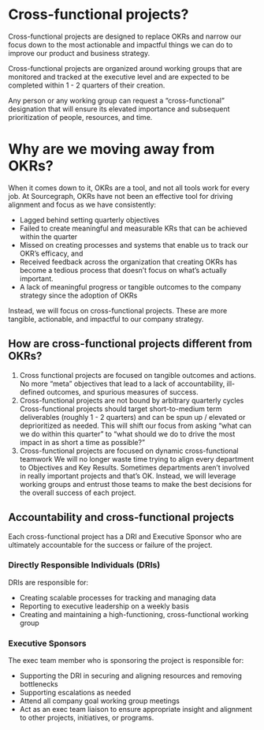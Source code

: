 # Cross-functional projects?
Cross-functional projects are designed to replace OKRs and narrow our focus down to the most actionable and impactful things we can do to improve our product and business strategy.

Cross-functional projects are organized around working groups that are monitored and tracked at the executive level and are expected to be completed within 1 - 2 quarters of their creation.

Any person or any working group can request a “cross-functional” designation that will ensure its elevated importance and subsequent prioritization of people, resources, and time. 

# Why are we moving away from OKRs?
When it comes down to it, OKRs are a tool, and not all tools work for every job. At Sourcegraph, OKRs have not been an effective tool for driving alignment and focus as we have consistently:
- Lagged behind setting quarterly objectives
- Failed to create meaningful and measurable KRs that can be achieved within the quarter
- Missed on creating processes and systems that enable us to track our OKR’s efficacy, and
- Received feedback across the organization that creating OKRs has become a tedious process that doesn’t focus on what’s actually important.
- A lack of meaningful progress or tangible outcomes to the company strategy since the adoption of OKRs

Instead, we will focus on cross-functional projects. These are more tangible, actionable, and impactful to our company strategy.

## How are cross-functional projects different from OKRs?
1. Cross functional projects are focused on tangible outcomes and actions. 
   No more “meta” objectives that lead to a lack of accountability, ill-defined outcomes, and spurious measures of success.
2. Cross-functional projects are not bound by arbitrary quarterly cycles
   Cross-functional projects should target short-to-medium term deliverables (roughly 1 - 2 quarters) and can be spun up / elevated or deprioritized as needed. This will shift our focus from asking “what can we do within this quarter” to “what should we do to drive the most impact in as short a time as possible?” 
3. Cross-functional projects are focused on dynamic cross-functional teamwork
   We will no longer waste time trying to align every department to Objectives and Key Results. Sometimes departments aren’t involved in really important projects and that’s OK. Instead, we will leverage working groups and entrust those teams to make the best decisions for the overall success of each project. 

## Accountability and cross-functional projects
Each cross-functional project has a DRI and Executive Sponsor who are ultimately accountable for the success or failure of the project. 

### Directly Responsible Individuals (DRIs)
DRIs are responsible for:
- Creating scalable processes for tracking and managing data 
- Reporting to executive leadership on a weekly basis
- Creating and maintaining a high-functioning, cross-functional working group

### Executive Sponsors
The exec team member who is sponsoring the project is responsible for:
- Supporting the DRI in securing and aligning resources and removing bottlenecks
- Supporting escalations as needed
- Attend all company goal working group meetings
- Act as an exec team liaison to ensure appropriate insight and alignment to other projects, initiatives, or programs.
